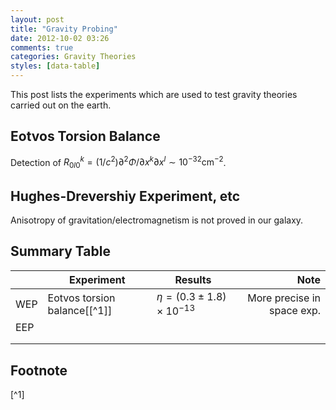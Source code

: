 ```yaml
---
layout: post
title: "Gravity Probing"
date: 2012-10-02 03:26
comments: true
categories: Gravity Theories 
styles: [data-table]
---
```


This post lists the experiments which are used to test gravity theories carried out on the earth.

<!-- more -->



## Eotvos Torsion Balance

Detection of $R^k_{0l0}=(1/c^2)\partial^2\Phi/\partial x^k\partial x^l \sim 10^{-32} \text{cm}^{-2}$.


## Hughes-Drevershiy Experiment, etc

Anisotropy of gravitation/electromagnetism is not proved in our galaxy.




## Summary Table




|  |  Experiment   | Results | Note |
| ------ | ------ | ------ | -----: |
| WEP | Eotvos torsion balance[[^1]] |    $\eta = (0.3 \pm 1.8) \times 10^{-13}$    |   More precise in space exp.   |
| EEP |     |       |    |
|    |     |       |    |
|    |     |       |    |




## Footnote


[^1]
